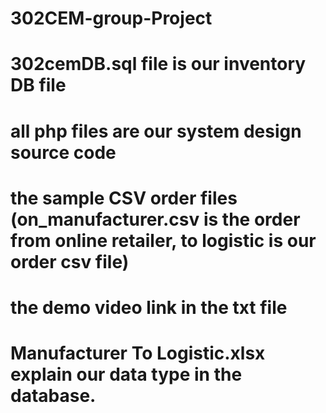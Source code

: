# 302CEM-group-Project
# 302cemDB.sql file is our inventory DB file
# all php files are our system design source code
# the sample CSV order files (on_manufacturer.csv is the order from online retailer, to logistic is our order csv file)
# the demo video link in the txt file
# Manufacturer To Logistic.xlsx explain our data type in the database.
